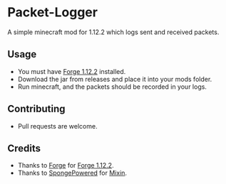 # Packet-Logger
A simple minecraft mod for 1.12.2 which logs sent and received packets.

## Usage
- You must have [Forge 1.12.2](https://files.minecraftforge.net/net/minecraftforge/forge/index_1.12.2.html) installed.
- Download the jar from releases and place it into your mods folder.
- Run minecraft, and the packets should be recorded in your logs.

## Contributing
- Pull requests are welcome.

## Credits
- Thanks to [Forge](https://github.com/MinecraftForge) for [Forge 1.12.2](https://files.minecraftforge.net/net/minecraftforge/forge/index_1.12.2.html).
- Thanks to [SpongePowered](https://github.com/SpongePowered) for [Mixin](https://github.com/SpongePowered/Mixin).